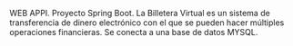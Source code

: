 WEB APPI. Proyecto Spring Boot.  La Billetera Virtual es un sistema de  transferencia de dinero electrónico con el que se pueden hacer múltiples operaciones financieras. Se conecta a una base de datos MYSQL.
